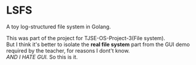 # LSFS
A toy log-structured file system in Golang.

This was part of the project for TJSE-OS-Project-3(File system).   
But I think it's better to isolate the **real file system** part from the GUI demo required by the teacher, for reasons I dont't know.   
   *AND I HATE GUI.*
   So this is it.
   
